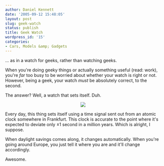 ```yaml
---
author: Daniel Kennett
date: '2005-09-12 15:48:05'
layout: post
slug: geek-watch
status: publish
title: Geek Watch
wordpress_id: '15'
categories:
- Cars, Models &amp; Gadgets
---
```


... as in a watch for geeks, rather than watching geeks. 

When you're doing geeky things or actually something useful (read: work), you're <i>far</i> too busy to be worried about whether your watch is right or not. However, being a geek, your watch <i>must</i> be absolutely correct, to the second. 

The answer? Well, a watch that sets itself. Duh.

<center><img src="http://danielkennett.org/pictures/watch.jpg"/></center>

Every day, this thing sets itself using a time signal sent out from an atomic clock somewhere in Frankfurt. This clock is accurate to the point where it's expected to deviate only ±1 second in a million years. Which is alright, I suppose. 

When daylight savings comes along, it changes automatically. When you're going around Europe, you just tell it where you are and it'll change accordingly. 

Awesome. 